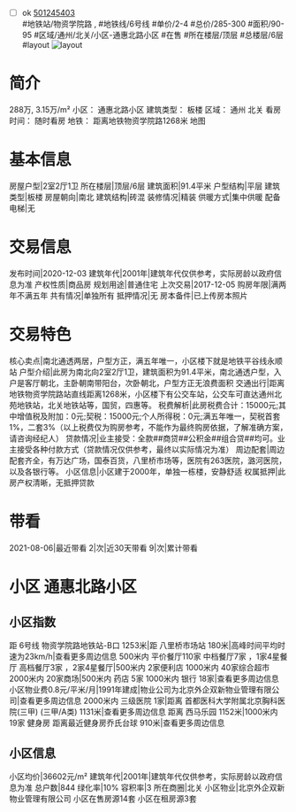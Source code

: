 - [ ] ok [501245403](https://bj.5i5j.com/ershoufang/501245403.html)  
 #地铁站/物资学院路 ,  #地铁线/6号线
#单价/2-4 #总价/285-300 #面积/90-95   #区域/通州/北关/小区-通惠北路小区 #在售 #所在楼层/顶层 #总楼层/6层 #layout 
![layout](http://image2a.5i5j.com/bdir/layout/e946edf95ef1401eb39a50e75c71f789.jpg_P5.jpg) 
# 简介 
 288万,  3.15万/m² 
小区： 通惠北路小区
建筑类型： 板楼
区域： 通州 北关
看房时间： 随时看房
地铁： 距离地铁物资学院路1268米 地图
# 基本信息 
 房屋户型|2室2厅1卫
所在楼层|顶层/6层
建筑面积|91.4平米
户型结构|平层
建筑类型|板楼
房屋朝向|南北
建筑结构|砖混
装修情况|精装
供暖方式|集中供暖
配备电梯|无
# 交易信息 
 发布时间|2020-12-03
建筑年代|2001年|建筑年代仅供参考，实际房龄以政府信息为准
产权性质|商品房
规划用途|普通住宅
上次交易|2017-12-05
购房年限|满两年不满五年
共有情况|单独所有
抵押情况|无
房本备件|已上传房本照片
# 交易特色 
 核心卖点|南北通透两居，户型方正，满五年唯一，小区楼下就是地铁平谷线永顺站
户型介绍|此房为南北向2室2厅1卫，建筑面积为91.4平米，南北通透户型，入户是客厅朝北，主卧朝南带阳台，次卧朝北，户型方正无浪费面积
交通出行|距离地铁物资学院路站直线距离1268米，小区楼下有公交车站，公交车可直达通州北苑地铁站，北关地铁站等，国贸，四惠等。
税费解析|此房税费合计：15000元;其中增值税及附加：0元;契税：15000元;个人所得税：0元;满五年唯一，契税首套1%，二套3%（以上税费仅为购房参考，不能作为最终购房依据，了解准确方案，请咨询经纪人）
贷款情况|业主接受：全款##商贷##公积金##组合贷##均可。业主接受各种付款方式（贷款情况仅供参考，最终以实际情况为准）
周边配套|周边配套齐全，有万达广场，国泰百货，八里桥市场等，医院有263医院，潞河医院，以及各银行等。
小区信息|小区建于2000年，单独一栋楼，安静舒适
权属抵押|此房产权清晰，无抵押贷款
# 带看 
 2021-08-06|最近带看	 2|次|近30天带看	 9|次|累计带看
# 小区 通惠北路小区
## 小区指数 
 距 6号线 物资学院路地铁站-B口 1253米|距 八里桥市场站 180米|高峰时间平均时速为23km/h|查看更多周边信息
500米内 平价餐厅110家
中档餐厅7家 ，1家4星餐厅
高档餐厅3家 ，2家4星餐厅|500米内 2家便利店
1000米内 40家综合超市
2000米内 20家商场|500米内 药店 5家
1000米内 银行 18家|查看更多周边信息
小区物业费0.8元/平米/月|1991年建成|物业公司为北京外企双新物业管理有限公司|查看更多周边信息
2000米内 三级医院 1家|距离 首都医科大学附属北京胸科医院(三甲) (三甲/A类) 1131米|查看更多周边信息
距离 西马乐园 1152米|1000米内 19家 健身房
距离最近健身房乔氏台球 910米|查看更多周边信息
## 小区信息 
 小区均价|36602元/m²
建筑年代|2001年|建筑年代仅供参考，实际房龄以政府信息为准
总户数|844
绿化率|10%
容积率|3
所在商圈|北关
小区物业|北京外企双新物业管理有限公司
小区在售房源14套
小区在租房源3套
